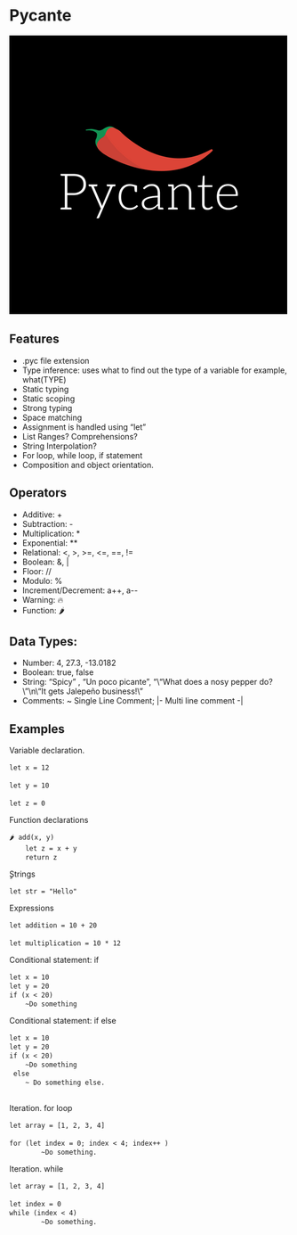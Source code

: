 # Pycante
![Main Menu](logo.png)

## Features
* .pyc file extension
* Type inference: uses what to find out the type of a variable for example, what(TYPE)
* Static typing
* Static scoping
* Strong typing
* Space matching
* Assignment is handled using “let”
* List Ranges? Comprehensions?
* String Interpolation?
* For loop, while loop, if statement
* Composition and object orientation.

## Operators
* Additive: +
* Subtraction: -
* Multiplication: *
* Exponential: **
* Relational: <, >, >=, <=, ==, !=
* Boolean: &, |
* Floor: //
* Modulo: %
* Increment/Decrement: a++, a--
* Warning: 🔥
* Function: 🌶️

## Data Types:
* Number: 4, 27.3, -13.0182
* Boolean: true, false
* String: “Spicy” , “Un poco picante”, “\“What does a nosy pepper do?\”\n\“It gets Jalepeño business!\”
* Comments: ~ Single Line Comment; |- Multi line comment -|

## Examples
Variable declaration.

```
let x = 12

let y = 10

let z = 0 
```


Function declarations

```
🌶️ add(x, y)
    let z = x + y
    return z
```

ٍStrings

```
let str = "Hello"
```


Expressions

```
let addition = 10 + 20 

let multiplication = 10 * 12

```

Conditional statement: if

```
let x = 10
let y = 20 
if (x < 20)
    ~Do something

```

Conditional statement: if else

```
let x = 10
let y = 20 
if (x < 20)
    ~Do something
 else 
    ~ Do something else.
    
```

Iteration. for loop


```
let array = [1, 2, 3, 4]

for (let index = 0; index < 4; index++ )
        ~Do something. 
```


Iteration. while


```
let array = [1, 2, 3, 4]

let index = 0
while (index < 4)
        ~Do something. 
```
